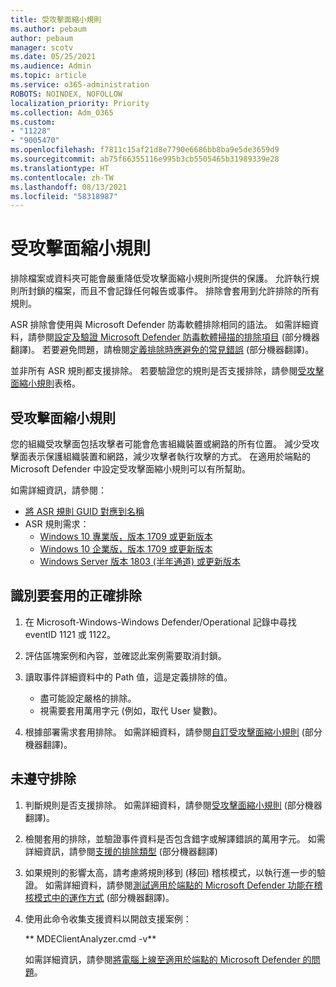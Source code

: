 ```yaml
---
title: 受攻擊面縮小規則
ms.author: pebaum
author: pebaum
manager: scotv
ms.date: 05/25/2021
ms.audience: Admin
ms.topic: article
ms.service: o365-administration
ROBOTS: NOINDEX, NOFOLLOW
localization_priority: Priority
ms.collection: Adm_O365
ms.custom:
- "11228"
- "9005470"
ms.openlocfilehash: f7811c15af21d8e7790e6686bb8ba9e5de3659d9
ms.sourcegitcommit: ab75f66355116e995b3cb5505465b31989339e28
ms.translationtype: HT
ms.contentlocale: zh-TW
ms.lasthandoff: 08/13/2021
ms.locfileid: "58318987"
---
```

# <a name="attack-surface-reduction-rules"></a>受攻擊面縮小規則

排除檔案或資料夾可能會嚴重降低受攻擊面縮小規則所提供的保護。 允許執行規則所封鎖的檔案，而且不會記錄任何報告或事件。 排除會套用到允許排除的所有規則。

ASR 排除會使用與 Microsoft Defender 防毒軟體排除相同的語法。 如需詳細資料，請參閱[設定及驗證 Microsoft Defender 防毒軟體掃描的排除項目](https://docs.microsoft.com/microsoft-365/security/defender-endpoint/configure-exclusions-microsoft-defender-antivirus) (部分機器翻譯)。 若要避免問題，請檢閱[定義排除時應避免的常見錯誤](https://docs.microsoft.com/microsoft-365/security/defender-endpoint/common-exclusion-mistakes-microsoft-defender-antivirus) (部分機器翻譯)。

並非所有 ASR 規則都支援排除。 若要驗證您的規則是否支援排除，請參閱[受攻擊面縮小規則](https://docs.microsoft.com/microsoft-365/security/defender-endpoint/attack-surface-reduction#attack-surface-reduction-rules)表格。

## <a name="attack-surface-reduction-rules"></a>受攻擊面縮小規則

您的組織受攻擊面包括攻擊者可能會危害組織裝置或網路的所有位置。 減少受攻擊面表示保護組織裝置和網路，減少攻擊者執行攻擊的方式。 在適用於端點的 Microsoft Defender 中設定受攻擊面縮小規則可以有所幫助。

如需詳細資訊，請參閱：

- [將 ASR 規則 GUID 對應到名稱](https://docs.microsoft.com/microsoft-365/security/defender-endpoint/attack-surface-reduction#attack-surface-reduction-rules)
- ASR 規則需求：
    - [Windows 10 專業版，版本 1709 或更新版本](https://docs.microsoft.com/windows/whats-new/whats-new-windows-10-version-1709)
    - [Windows 10 企業版，版本 1709 或更新版本](https://docs.microsoft.com/windows/whats-new/whats-new-windows-10-version-1709)
    - [Windows Server 版本 1803 (半年通道) 或更新版本](https://docs.microsoft.com/windows-server/get-started/whats-new-in-windows-server-1803)

## <a name="identify-the-correct-exclusion-to-apply"></a>識別要套用的正確排除

1. 在 Microsoft-Windows-Windows Defender/Operational 記錄中尋找 eventID 1121 或 1122。

1. 評估區塊案例和內容，並確認此案例需要取消封鎖。

1. 讀取事件詳細資料中的 Path 值，這是定義排除的值。
    - 盡可能設定嚴格的排除。
    - 視需要套用萬用字元 (例如，取代 User 變數)。

1. 根據部署需求套用排除。 如需詳細資料，請參閱[自訂受攻擊面縮小規則](https://docs.microsoft.com/microsoft-365/security/defender-endpoint/customize-attack-surface-reduction) (部分機器翻譯)。

## <a name="exclusion-is-not-honored"></a>未遵守排除

1. 判斷規則是否支援排除。 如需詳細資料，請參閱[受攻擊面縮小規則](https://docs.microsoft.com/microsoft-365/security/defender-endpoint/attack-surface-reduction#attack-surface-reduction-rules) (部分機器翻譯)。

1. 檢閱套用的排除，並驗證事件資料是否包含錯字或解譯錯誤的萬用字元。 如需詳細資訊，請參閱[支援的排除類型](https://docs.microsoft.com/microsoft-365/security/defender-endpoint/mac-exclusions#supported-exclusion-types) (部分機器翻譯)

1. 如果規則的影響太高，請考慮將規則移到 (移回) 稽核模式，以執行進一步的驗證。 如需詳細資料，請參閱[測試適用於端點的 Microsoft Defender 功能在稽核模式中的運作方式](https://docs.microsoft.com/microsoft-365/security/defender-endpoint/audit-windows-defender) (部分機器翻譯)。

1. 使用此命令收集支援資料以開啟支援案例：
    
   ** MDEClientAnalyzer.cmd -v**

    如需詳細資訊，請參閱[將電腦上線至適用於端點的 Microsoft Defender 的問題](issues-with-onboarding-machines.md)。
